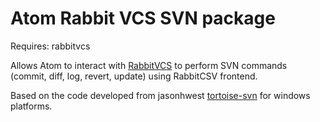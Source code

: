 # Atom Rabbit VCS SVN package

Requires:
   rabbitvcs

Allows Atom to interact with [RabbitVCS](http://rabbitvcs.org/) to perform SVN commands (commit, diff, log, revert, update) using RabbitCSV frontend.


Based on the code developed from jasonhwest [tortoise-svn](https://github.com/jasonhwest/tortoise-svn) for windows platforms.
